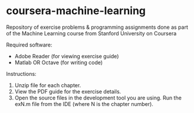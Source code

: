 # coursera-machine-learning
Repository of exercise problems &amp; programming assignments done as part of the Machine Learning course from Stanford University on Coursera

Required software:
- Adobe Reader (for viewing exercise guide)
- Matlab OR Octave (for writing code)

Instructions:
1. Unzip file for each chapter.
2. View the PDF guide for the exercise details.
3. Open the source files in the development tool you are using. Run the exN.m file from the IDE (where N is the chapter number).
